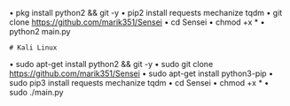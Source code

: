 
• pkg install python2 && git -y
• pip2 install requests mechanize tqdm
• git clone https://github.com/marik351/Sensei
• cd Sensei
• chmod +x *
• python2 main.py
```
# Kali Linux
```
• sudo apt-get install python2 && git -y
• sudo git clone https://github.com/marik351/Sensei
• sudo apt-get install python3-pip
• sudo pip3 install requests mechanize tqdm
• cd Sensei
• chmod +x *
• sudo ./main.py
``` 
